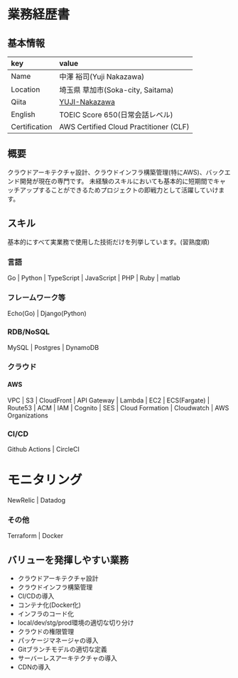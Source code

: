 # 業務経歴書

## 基本情報

| key | value |
|:---|:---| 
| Name | 中澤 裕司(Yuji Nakazawa) |
| Location | 埼玉県 草加市(Soka-city, Saitama) |
| Qiita	| [YUJI-Nakazawa](https://qiita.com/YUJI-Nakazawa)
| English | TOEIC Score 650(日常会話レベル) |
| Certification | AWS Certified Cloud Practitioner (CLF) |

## 概要
クラウドアーキテクチャ設計、クラウドインフラ構築管理(特にAWS)、バックエンド開発が現在の専門です。
未経験のスキルにおいても基本的に短期間でキャッチアップすることができるためプロジェクトの即戦力として活躍していけます。

## スキル
基本的にすべて実業務で使用した技術だけを列挙しています。(習熟度順)

### 言語
Go | Python | TypeScript | JavaScript | PHP | Ruby | matlab

### フレームワーク等
Echo(Go) | Django(Python)

### RDB/NoSQL
MySQL | Postgres | DynamoDB

### クラウド
#### AWS
VPC | S3 | CloudFront | API Gateway | Lambda | EC2 | ECS(Fargate) | Route53 | ACM | IAM | Cognito | SES | Cloud Formation | Cloudwatch | AWS Organizations

### CI/CD
Github Actions | CircleCI

# モニタリング
NewRelic | Datadog

### その他
Terraform | Docker

## バリューを発揮しやすい業務
- クラウドアーキテクチャ設計
- クラウドインフラ構築管理
- CI/CDの導入
- コンテナ化(Docker化)
- インフラのコード化
- local/dev/stg/prod環境の適切な切り分け
- クラウドの権限管理
- パッケージマネージャの導入
- Gitブランチモデルの適切な定義
- サーバーレスアーキテクチャの導入
- CDNの導入
